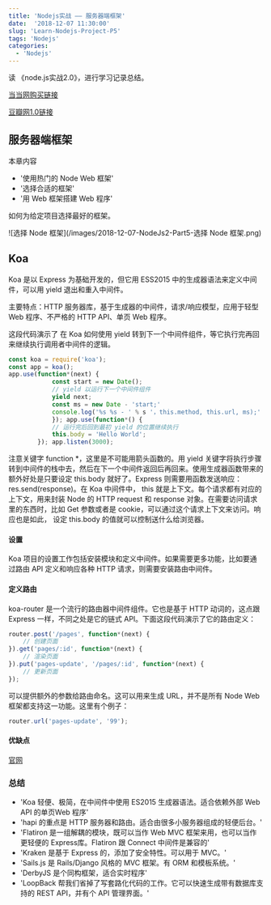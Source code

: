 ```yaml
---
title: 'Nodejs实战 —— 服务器端框架'
date:  '2018-12-07 11:30:00'
slug: 'Learn-Nodejs-Project-P5'
tags: 'Nodejs'
categories: 
  - 'Nodejs'
---
```


读 《node.js实战2.0》，进行学习记录总结。

[当当网购买链接](http://product.dangdang.com/25329015.html)

[豆瓣网1.0链接](https://book.douban.com/subject/25870705/)

##  服务器端框架

本章内容

* '使用热门的 Node Web 框架'
* '选择合适的框架'
* '用 Web 框架搭建 Web 程序'

如何为给定项目选择最好的框架。

![选择 Node 框架](/images/2018-12-07-NodeJs2-Part5-选择 Node 框架.png)

## Koa

Koa 是以 Express 为基础开发的，但它用 ESS2015 中的生成器语法来定义中间件，可以用 yield 退出和重入中间件。

主要特点：HTTP 服务器库，基于生成器的中间件，请求/响应模型，应用于轻型 Web 程序、不严格的 HTTP API、单页 Web 程序。

这段代码演示了 在 Koa 如何使用 yield 转到下一个中间件组件，等它执行完再回来继续执行调用者中间件的逻辑。

```javascript
const koa = require('koa');
const app = koa();
app.use(function*(next) {
            const start = new Date();
            // yield 以运行下一个中间件组件
            yield next;
            const ms = new Date - 'start;'
            console.log('%s %s - ' % s '，this.method, this.url, ms);'
            }); app.use(function*() {
            // 运行完后回到最初 yield 的位置继续执行
            this.body = 'Hello World';
        }); app.listen(3000);
```

注意关键字 function *，这里是不可能用箭头函数的。用 yield 关键字将执行步骤转到中间件的栈中去，然后在下一个中间件返回后再回来。使用生成器函数带来的额外好处是只要设定 this.body 就好了。Express 则需要用函数发送响应：res.send(response)。在 Koa 中间件中， this 就是上下文。每个请求都有对应的上下文，用来封装 Node 的 HTTP request 和 response 对象。在需要访问请求里的东西时，比如 Get 参数或者是 cookie，可以通过这个请求上下文来访问。响应也是如此， 设定 this.body 的值就可以控制送什么给浏览器。

#### **设置**

Koa 项目的设置工作包括安装模块和定义中间件。如果需要更多功能，比如要通过路由 API
定义和响应各种 HTTP 请求，则需要安装路由中间件。

#### **定义路由**

koa-router 是一个流行的路由器中间件组件。它也是基于 HTTP 动词的，这点跟 Express 一样，不同之处是它的链式 API。下面这段代码演示了它的路由定义：

```javascript
router.post('/pages', function*(next) {
    // 创建页面
}).get('pages/:id', function*(next) {
    // 渲染页面
}).put('pages-update', '/pages/:id', function*(next) {
    // 更新页面
});
```

可以提供额外的参数给路由命名。这可以用来生成 URL，并不是所有 Node Web 框架都支持这一功能。这里有个例子：

```javascript
router.url('pages-update', '99');
```

#### **优缺点**

[官网](https://koa.bootcss.com/)

### 总结

* 'Koa 轻便、极简，在中间件中使用 ES2015 生成器语法。适合依赖外部 Web API 的单页Web 程序'
* 'hapi 的重点是 HTTP 服务器和路由。适合由很多小服务器组成的轻便后台。'
* 'Flatiron 是一组解耦的模块，既可以当作 Web MVC 框架来用，也可以当作更轻便的 Express库。Flatiron 跟 Connect 中间件是兼容的'
* 'Kraken 是基于 Express 的，添加了安全特性。可以用于 MVC。'
* 'Sails.js 是 Rails/Django 风格的 MVC 框架。有 ORM 和模板系统。'
* 'DerbyJS 是个同构框架，适合实时程序'
* 'LoopBack 帮我们省掉了写套路化代码的工作。它可以快速生成带有数据库支持的 REST API，并有个 API 管理界面。'
